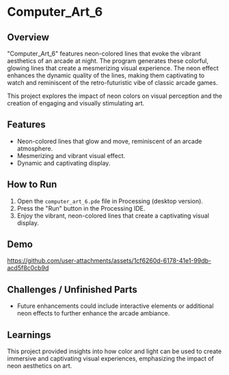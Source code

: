 # Computer_Art_6

## Overview
"Computer_Art_6" features neon-colored lines that evoke the vibrant aesthetics of an arcade at night. The program generates these colorful, glowing lines that create a mesmerizing visual experience. The neon effect enhances the dynamic quality of the lines, making them captivating to watch and reminiscent of the retro-futuristic vibe of classic arcade games.

This project explores the impact of neon colors on visual perception and the creation of engaging and visually stimulating art.

## Features
- Neon-colored lines that glow and move, reminiscent of an arcade atmosphere.
- Mesmerizing and vibrant visual effect.
- Dynamic and captivating display.

## How to Run
1. Open the `computer_art_6.pde` file in Processing (desktop version).
2. Press the "Run" button in the Processing IDE.
3. Enjoy the vibrant, neon-colored lines that create a captivating visual display.

## Demo
https://github.com/user-attachments/assets/1cf6260d-6178-41e1-99db-acd5f8c0cb9d


## Challenges / Unfinished Parts
- Future enhancements could include interactive elements or additional neon effects to further enhance the arcade ambiance.

## Learnings
This project provided insights into how color and light can be used to create immersive and captivating visual experiences, emphasizing the impact of neon aesthetics on art.

